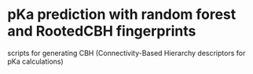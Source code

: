 # pKa prediction with random forest and RootedCBH fingerprints
scripts for generating CBH (Connectivity-Based Hierarchy descriptors for pKa calculations)
